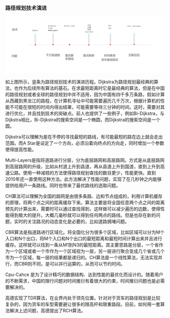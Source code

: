 ### 路径规划技术演进

![图3.png](地图路径规划.assets/99a8d4d695ab42b6a8ec1954ae507a89.png)

如上图所示，竖条为路径规划技术的演进历程。Dijkstra为路径规划最经典的算法，也作为后续所有算法的基石。在求最短距离时它是最经典的算法，但是在中国的路径规划或者全球的路径规划中并不适用，因为中国有四千多万条路，假如计算从西藏到黑龙江的路程，在计算机寻址中可能需要遍历几千万次，根据计算机的性能不可能在很短的时间内得出结果，可能需要等待三分钟的时间。这时，需要对其进行优化，并且找到技术的突破点。前人也提供了一些例子，例如Bi-Dijkstra，与Dijkstra相比，Bi-Dijkstra的搜索空间是一个椭圆，而Dijkstra的搜索空间是一个圆。

Dijkstra可以理解为是在不停的寻找最短的路线，有可能最短的路在边上就会走出范围。而A Star是设定了一个方向，必须沿着向终点的方向走，同时增加一个参数使得提高性能。

Multi-Layers是指将道路进行分层，分为底层路网和高层路网。方式是从底层路网到高层路网的升级，比如从村道上升到县道，再从县道上升到国道，直到上升到高速公路。使用一种减枝的方法使得路径规划查找的数目更少，性能更快。直到2010年还一直使用这种方法。此方法解决了性能问题，实现了在几秒钟之内能够提供给用户一条路线。同时也带来了最优路线的选取问题。

CH算法可以理解为全国的路网是由很多条路、边和节点组成的，利用计算机缓存的原理，将两个点之间的距离缓存下来。算法主要是将全国任意两个点之间的距离预先的计算出来，需要时可以通过查找得到，这样做可以减少遍历的边数，使得性能得到极大的提升。大概几毫秒就可以得到任何两点的路线。但是也存在新的问题，实时的关注路况的动态变化是必要的，比如道路拥堵问题。

CBR算法是指道路进行区域化。将全国化分为很多个区域，比如区域可以分为M个入口和N个出口，将M个入口和N个出口的最短距离和最短时间计算出来并且进行缓存。这样就可以找到一条从M1到N3的最短距离。其主要思路是分层，一个省作为一个区域或者一个市作为一个区域视为一层，另一层进行聚合变成几个省或几个市为一个区域，每一层的结果都是递归的。CH算法是一个线性算法，无法实现并行，而CBR则不同，是可以并行运算的，从而可以节约时间。

Cpu-Cahce 是为了设计精巧的数据结构、达到性能的最优化而设计的。随着用户的不断需求，中国的限行问题对时间推衍有着很大的约束，时间推衍问题也是必需要解决的。

高德实现了TDR算法，在业界内处于领先位置。针对对于货车的路径规划是比较复杂的，因为货车的车型需要避让很多的限高杆和限重路段。目前，如何用一套算法解决上述问题，高德提出了RCH算法。